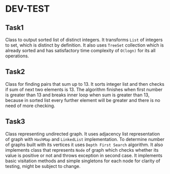 # DEV-TEST

## Task1
Class to output sorted list of distinct integers. It transforms `List` of integers to set, which is distinct by definition. It also uses `TreeSet` collection which is already sorted and has satisfactory time complexity of `O(logn)` for its all operations.

## Task2
Class for finding pairs that sum up to 13. It sorts integer list and then checks if sum of next two elements is 13. The algorithm finishes when first number is greater than 13 and breaks inner loop when sum is greater than 13, because in sorted list every further element will be greater and there is no need of more checking.

## Task3
Class representing undirected graph. It uses adjacency list representation of graph with `HashMap` and `LinkedList` implementation. To determine number of graphs built with its vertices it uses `Depth First Search` algorithm. It also implements class that represents `Node` of graph which checks whether its value is positive or not and throws exception in second case. It implements basic visitation methods and simple singletons for each node for clarity of testing, might be subject to change.